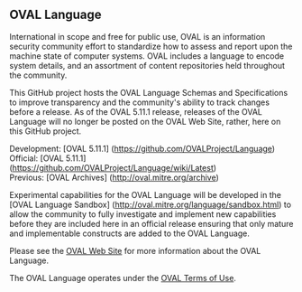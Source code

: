 ## OVAL Language

International in scope and free for public use, OVAL is an information security community effort to standardize how to assess and report upon the machine state of computer systems. OVAL includes a language to encode system details, and an assortment of content repositories held throughout the community.

This GitHub project hosts the OVAL Language Schemas and Specifications to improve transparency and the community's ability to track changes before a release. As of the OVAL 5.11.1 release, releases of the OVAL Language will no longer be posted on the OVAL Web Site, rather, here on this GitHub project.

Development: [OVAL 5.11.1] (https://github.com/OVALProject/Language)<br>
Official: [OVAL 5.11.1] (https://github.com/OVALProject/Language/wiki/Latest)<br>
Previous: [OVAL Archives] (http://oval.mitre.org/archive)<br>

Experimental capabilities for the OVAL Language will be developed in the [OVAL Language Sandbox] (http://oval.mitre.org/language/sandbox.html) to allow the community to fully investigate and implement new capabilities before they are included here in an official release ensuring that only mature and implementable constructs are added to the OVAL Language. 

Please see the [OVAL Web Site](http://oval.mitre.org) for more information about the OVAL Language.

The OVAL Language operates under the [OVAL Terms of Use](http://oval.mitre.org/about/termsofuse.html). 
